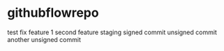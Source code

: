 # githubflowrepo
test
fix
feature 1
second feature
staging
signed commit
unsigned commit
another unsigned commit